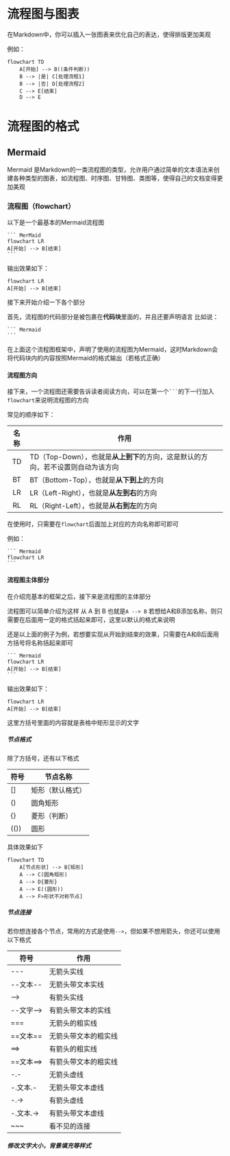 # 流程图与图表
在Markdown中，你可以插入一张图表来优化自己的表达，使得排版更加美观

例如：
```Mermaid
flowchart TD
    A[开始] --> B((条件判断))
    B --> |是| C[处理流程1]
    B --> |否| D[处理流程2]
    C --> E[结束]
    D --> E
```

# 流程图的格式
## Mermaid
Mermaid 是Markdown的一类流程图的类型，允许用户通过简单的文本语法来创建各种类型的图表，如流程图、时序图、甘特图、类图等，使得自己的文档变得更加美观

### 流程图（flowchart）
以下是一个最基本的Mermaid流程图
````
``` MerMaid
flowchart LR
A[开始] --> B[结束]
```
````

输出效果如下：

``` Mermaid
flowchart LR
A[开始] --> B[结束]
```

接下来开始介绍一下各个部分

首先，流程图的代码部分是被包裹在**代码块**里面的，并且还要声明语言
比如说：
````
``` Mermaid
```
````
在上面这个流程图框架中，声明了使用的流程图为Mermaid，这时Markdown会将代码块内的内容按照Mermaid的格式输出（若格式正确）

#### 流程图方向
接下来，一个流程图还需要告诉读者阅读方向，可以在第一个` ``` `的下一行加入`flowchart`来说明流程图的方向

常见的顺序如下：

<table>
    <thead>
        <tr>
            <th>名称</th>
            <th>作用</th>
        </tr>
    </thead>
    <tbody>
        <tr>
            <td style="text-align:center">TD</td>
            <td>TD（Top-Down），也就是<strong>从上到下</strong>的方向，这是默认的方向，若不设置则自动为该方向</td>  
        </tr>
        <tr>
            <td style="text-align:center">BT</td>
            <td>BT（Bottom-Top），也就是<strong>从下到上</strong>的方向</td>  
        </tr>
        <tr>
            <td style="text-align:center">LR</td>
            <td>LR（Left-Right），也就是<strong>从左到右</strong>的方向</td>  
        </tr>
        <tr>
            <td style="text-align:center">RL</td>
            <td>RL（Right-Left），也就是<strong>从右到左</strong>的方向</td>  
        </tr>
    </tbody>
</table>

在使用时，只需要在`flowchart`后面加上对应的方向名称即可即可

例如：

````
``` Mermaid
flowchart LR
```
````

#### 流程图主体部分
在介绍完基本的框架之后，接下来是流程图的主体部分

流程图可以简单介绍为这样
从 A 到 B
也就是`A --> B`
若想给A和B添加名称，则只需要在后面用一定的格式括起来即可，这里以默认的格式来说明

还是以上面的例子为例，若想要实现从开始到结束的效果，只需要在A和B后面用方括号将名称括起来即可

````
``` Mermaid
flowchart LR
A[开始] --> B[结束]
```
````

输出效果如下：
``` Mermaid
flowchart LR
A[开始] --> B[结束]
```

这里方括号里面的内容就是表格中矩形显示的文字

##### 节点格式
除了方括号，还有以下格式

<table>
    <thead>
        <tr>
            <th>符号</th>
            <th>节点名称</th>
        </tr>
    </thead>
    <tbody>
        <tr>
            <td>[]</td>
            <td>矩形（默认格式）</td>
        </tr>
        <tr>
            <td>()</td>
            <td>圆角矩形</td>
        </tr>
        <tr>
            <td>{}</td>
            <td>菱形（判断）</td>
        </tr>
        <tr>
            <td>(())</td>
            <td>圆形</td>
        </tr>
    </tbody>
</table>

具体效果如下
``` Mermaid
flowchart TD
    A[节点形状] --> B[矩形]
    A --> C(圆角矩形)
    A --> D{菱形}
    A --> E((圆形))
    A --> F>形状不对称节点]
```

##### 节点连接
若你想连接各个节点，常用的方式是使用`-->`，但如果不想用箭头，你还可以使用以下格式
<table>
    <thead>
        <tr>
            <th>符号</th>
            <th>作用</th>
        </tr>
    </thead>
    <tbody>
        <tr>
            <td>---</td>
            <td>无箭头实线</td>
        </tr>
        <tr>
            <td>--文本--</td>
            <td>无箭头带文本实线</td>
        </tr>
        <tr>
            <td>--></td>
            <td>有箭头实线</td>
        </tr>
        <tr>
            <td>--文字--></td>
            <td>有箭头带文本的实线</td>
        </tr>
        <tr>
            <td>===</td>
            <td>无箭头的粗实线</td>
        </tr>
        <tr>
            <td>==文本==</td>
            <td>无箭头带文本的粗实线</td>
        </tr>
        <tr>
            <td>==></td>
            <td>有箭头的粗实线</td>
        </tr>
        <tr>
            <td>==文本==></td>
            <td>有箭头带文本的粗实线</td>
        </tr>
        <tr>
            <td>-.-</td>
            <td>无箭头虚线</td>
        </tr>
        <tr>
            <td>-.文本.-</td>
            <td>无箭头带文本虚线</td>
        </tr>
        <tr>
            <td>-.-></td>
            <td>有箭头虚线</td>
        </tr>
        <tr>
            <td>-.文本.-></td>
            <td>有箭头带文本虚线</td>
        </tr>
        <tr>
            <td>~~~</td>
            <td>看不见的连接</td>
        </tr>
    </tbody>
</table>

##### 修改文字大小，背景填充等样式